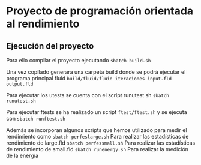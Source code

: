 # Proyecto de programación orientada al rendimiento


## Ejecución del proyecto
Para ello compilar el proyecto ejecutando 
`sbatch build.sh`

Una vez copilado generara una carpeta build donde se podrá ejecutar el programa principal fluid
`build/fluid/fluid iteraciones input.fld output.fld`

Para ejecutar los utests se cuenta con el script runutest.sh
`sbatch runutest.sh`

Para ejecutar ftests se ha realizado un script `ftest/ftest.sh` y se ejecuta con
`sbatch runftest.sh`

Además se incorporan algunos scripts que hemos utilizado para medir el rendimiento como
`sbatch perfeslarge.sh` Para realizar las estadísticas de rendimiento de large.fld
`sbatch perfessmall.sh` Para realizar las estadísticas de rendimiento de small.fld
`sbatch runenergy.sh` Para realizar la medición de la energía

